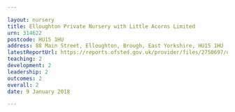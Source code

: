 ```yaml
---

layout: nursery
title: Elloughton Private Nursery with Little Acorns Limited
urn: 314622
postcode: HU15 1HU
address: 88 Main Street, Elloughton, Brough, East Yorkshire, HU15 1HU
latestReportUrl: https://reports.ofsted.gov.uk/provider/files/2750697/urn/314622.pdf
teaching: 2
development: 2
leadership: 2
outcomes: 2
overall: 2
date: 9 January 2018

---
```

